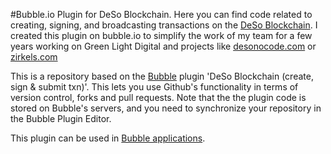 #Bubble.io Plugin for DeSo Blockchain.
Here you can find code related to creating, signing, and broadcasting transactions on the [DeSo Blockchain](https://www.deso.com/). I created this plugin on bubble.io to simplify the work of my team for a few years working on Green Light Digital and projects like [desonocode.com](https://desonocode.com) or [zirkels.com](https://zirkels.com)

This is a repository based on the [Bubble](https://bubble.io) plugin 'DeSo Blockchain (create, sign & submit txn)'. This lets you use Github's functionality in terms of version control, forks and pull requests. Note that the the plugin code is stored on Bubble's servers, and you need to synchronize your repository in the Bubble Plugin Editor. 

 This plugin can be used in [Bubble applications](https://bubble.io).
